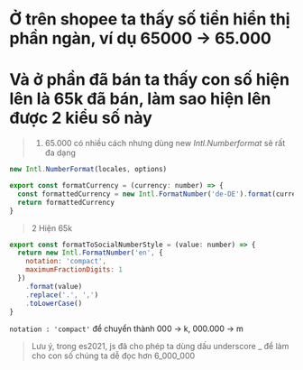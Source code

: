 # Ở trên shopee ta thấy số tiền hiển thị phần ngàn, ví dụ 65000 -> 65.000

# Và ở phần đã bán ta thấy con số hiện lên là 65k đã bán, làm sao hiện lên được 2 kiểu số này

> 1. 65.000 có nhiều cách nhưng dùng new _Intl.Numberformat_ sẽ rất đa dạng

```js
new Intl.NumberFormat(locales, options)
```

```js
export const formatCurrency = (currency: number) => {
  const formattedCurrency = new Intl.FormatNumber('de-DE').format(currency)
  return formattedCurrency
}
```

> 2 Hiện 65k

```js
export const formatToSocialNumberStyle = (value: number) => {
  return new Intl.FormatNumber('en', {
    notation: 'compact',
    maximumFractionDigits: 1
  })
    .format(value)
    .replace('.', ',')
    .toLowerCase()
}
```

`notation : 'compact'` để chuyển thành 000 -> k, 000.000 -> m

> Lưu ý, trong es2021, js đã cho phép ta dùng dấu underscore \_ để làm cho con số chúng ta dễ đọc hơn 6_000_000
